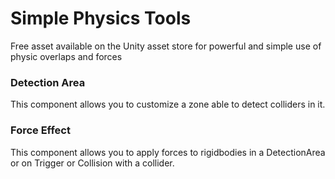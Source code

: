 # Simple Physics Tools

Free asset available on the Unity asset store for powerful and simple use of physic overlaps and forces

### Detection Area

This component allows you to customize a zone able to detect colliders in it.

### Force Effect

This component allows you to apply forces to rigidbodies in a DetectionArea or on Trigger or Collision with a collider.
